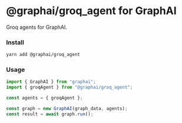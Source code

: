 
# @graphai/groq_agent for GraphAI

Groq agents for GraphAI.

### Install

```sh
yarn add @graphai/groq_agent
```

### Usage

```typescript
import { GraphAI } from "graphai";
import { groqAgent } from "@graphai/groq_agent";

const agents = { groqAgent };

const graph = new GraphAI(graph_data, agents);
const result = await graph.run();
```


